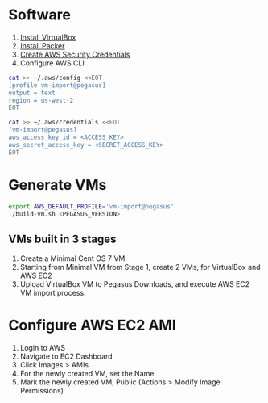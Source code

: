 # Software

1. [Install VirtualBox](https://www.virtualbox.org/wiki/Downloads)
2. [Install Packer](https://www.packer.io/downloads.html)
3. [Create AWS Security Credentials](http://docs.aws.amazon.com/cli/latest/userguide/cli-chap-getting-set-up.html)
4. Configure AWS CLI

```bash
cat >> ~/.aws/config <<EOT
[profile vm-import@pegasus]
output = text
region = us-west-2
EOT
```

```bash
cat >> ~/.aws/credentials <<EOT
[vm-import@pegasus]
aws_access_key_id = <ACCESS_KEY>
aws_secret_access_key = <SECRET_ACCESS_KEY>
EOT
```

# Generate VMs

```bash
export AWS_DEFAULT_PROFILE='vm-import@pegasus'
./build-vm.sh <PEGASUS_VERSION>
```

## VMs built in 3 stages

1. Create a Minimal Cent OS 7 VM.
2. Starting from Minimal VM from Stage 1, create 2 VMs, for VirtualBox and AWS EC2
3. Upload VirtualBox VM to Pegasus Downloads, and execute AWS EC2 VM import process.


# Configure AWS EC2 AMI

1. Login to AWS
2. Navigate to EC2 Dashboard
3. Click Images > AMIs
4. For the newly created VM, set the Name
5. Mark the newly created VM, Public (Actions > Modify Image Permissions)
